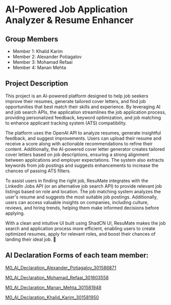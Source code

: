 # AI-Powered Job Application Analyzer & Resume Enhancer

## Group Members

- Member 1: Khalid Karim
- Member 2: Alexander Potiagalov
- Member 3: Mohamad Refaai
- Member 4: Manan Mehta

## Project Description

This project is an AI-powered platform designed to help job seekers improve their resumes, generate tailored cover letters, and find job opportunities that best match their skills and experience. By leveraging AI and job search APIs, the application streamlines the job application process, providing personalized feedback, keyword optimization, and job matching to enhance applicant tracking system (ATS) compatibility.

The platform uses the OpenAI API to analyze resumes, generate insightful feedback, and suggest improvements. Users can upload their resume and receive a score along with actionable recommendations to refine their content. Additionally, the AI-powered cover letter generator creates tailored cover letters based on job descriptions, ensuring a strong alignment between applications and employer expectations. The system also extracts keywords from job postings and suggests enhancements to increase the chances of passing ATS filters.

To assist users in finding the right job, ResuMate integrates with the LinkedIn Jobs API (or an alternative job search API) to provide relevant job listings based on role and location. The job matching system analyzes the user's resume and suggests the most suitable job postings. Additionally, users can access valuable insights on companies, including culture, reviews, and hiring trends, helping them make informed decisions before applying.

With a clean and intuitive UI built using ShadCN UI, ResuMate makes the job search and application process more efficient, enabling users to create optimized resumes, apply for relevant roles, and boost their chances of landing their ideal job. 🚀

## AI Declaration Forms of each team member:

[M0_AI_Declaration_Alexander_Potiagalov_301586871](./docs/M0_AI_Declaration_Alexander_Potiagalov_301586871.pdf)

[M0_AI_Declaration_Mohamad_Refaai_301603558](./docs/M0_AI_Declaration_Mohamad_Refaai_301603558.pdf)

[M0_AI_Declaration_Manan_Mehta_301581948](./docs/M0_AI_Declaration_Manan_Mehta_301581948.pdf)

[M0_AI_Declaration_Khalid_Karim_301581950](./docs/M0_AI_Declaration_Khalid_Karim_301581950.pdf)
